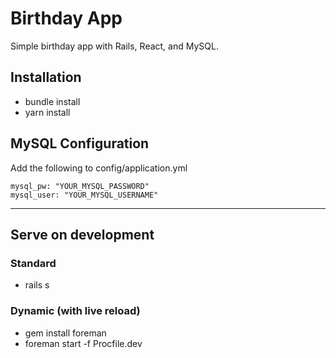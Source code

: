 # Birthday App
Simple birthday app with Rails, React, and MySQL.

## Installation
 - bundle install
 - yarn install
## MySQL Configuration
Add the following to config/application.yml
```
mysql_pw: "YOUR_MYSQL_PASSWORD"
mysql_user: "YOUR_MYSQL_USERNAME"
```
***
## Serve on development
### Standard
 - rails s
### Dynamic (with live reload)
 - gem install foreman
 - foreman start -f Procfile.dev
